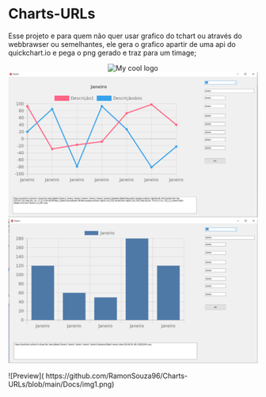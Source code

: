 # Charts-URLs
Esse projeto e para quem não quer usar grafico do tchart ou através do webbrawser ou semelhantes, 
ele gera o grafico apartir de uma api do quickchart.io e pega o png gerado e traz para um timage;


<p align="center">
 <img src="Charts-URLs/docs/img1.png" alt="My cool logo"/>
 <img src="/docs/img2.png" alt="My cool logo"/>
 <img src="/docs/img3.png" alt="My cool logo"/>

</p>
![Preview]( https://github.com/RamonSouza96/Charts-URLs/blob/main/Docs/img1.png)
